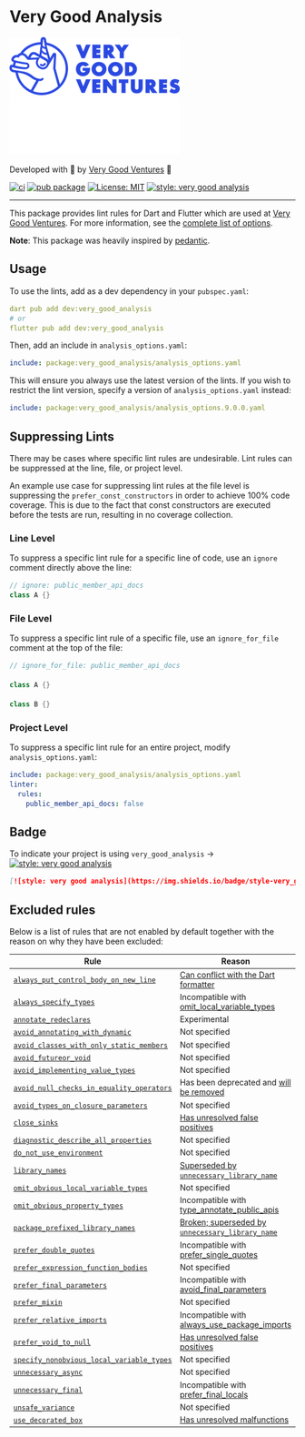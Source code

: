 # Very Good Analysis

[![Very Good Ventures][logo_black]][very_good_ventures_link_light]
[![Very Good Ventures][logo_white]][very_good_ventures_link_dark]

Developed with 💙 by [Very Good Ventures][very_good_ventures_link] 🦄

[![ci][ci_badge]][ci_badge_link]
[![pub package][pub_badge]][pub_badge_link]
[![License: MIT][license_badge]][license_badge_link]
[![style: very good analysis][badge]][badge_link]

---

This package provides lint rules for Dart and Flutter which are used at [Very Good Ventures][very_good_ventures_link]. For more information, see the [complete list of options][analysis_options_yaml].

**Note**: This package was heavily inspired by [pedantic][pedantic_link].

## Usage

To use the lints, add as a dev dependency in your `pubspec.yaml`:

```yaml
dart pub add dev:very_good_analysis
# or
flutter pub add dev:very_good_analysis
```

Then, add an include in `analysis_options.yaml`:

```yaml
include: package:very_good_analysis/analysis_options.yaml
```

This will ensure you always use the latest version of the lints. If you wish to restrict the lint version, specify a version of `analysis_options.yaml` instead:

```yaml
include: package:very_good_analysis/analysis_options.9.0.0.yaml
```

## Suppressing Lints

There may be cases where specific lint rules are undesirable. Lint rules can be suppressed at the line, file, or project level.

An example use case for suppressing lint rules at the file level is suppressing the `prefer_const_constructors` in order to achieve 100% code coverage. This is due to the fact that const constructors are executed before the tests are run, resulting in no coverage collection.

### Line Level

To suppress a specific lint rule for a specific line of code, use an `ignore` comment directly above the line:

```dart
// ignore: public_member_api_docs
class A {}
```

### File Level

To suppress a specific lint rule of a specific file, use an `ignore_for_file` comment at the top of the file:

```dart
// ignore_for_file: public_member_api_docs

class A {}

class B {}
```

### Project Level

To suppress a specific lint rule for an entire project, modify `analysis_options.yaml`:

```yaml
include: package:very_good_analysis/analysis_options.yaml
linter:
  rules:
    public_member_api_docs: false
```

## Badge

To indicate your project is using `very_good_analysis` →
[![style: very good analysis][badge]][badge_link]

```md
[![style: very good analysis](https://img.shields.io/badge/style-very_good_analysis-B22C89.svg)](https://pub.dev/packages/very_good_analysis)
```

## Excluded rules

Below is a list of rules that are not enabled by default together with the reason on why they have been excluded:

<!-- start:excluded_rules_table -->
| Rule | Reason |
| --- | --- |
| [`always_put_control_body_on_new_line`](https://dart.dev/tools/linter-rules/always_put_control_body_on_new_line) | [Can conflict with the Dart formatter](https://dart.dev/tools/linter-rules/always_put_control_body_on_new_line) |
| [`always_specify_types`](https://dart.dev/tools/linter-rules/always_specify_types) | Incompatible with [omit_local_variable_types](https://dart.dev/tools/linter-rules/omit_local_variable_types) |
| [`annotate_redeclares`](https://dart.dev/tools/linter-rules/annotate_redeclares) | Experimental |
| [`avoid_annotating_with_dynamic`](https://dart.dev/tools/linter-rules/avoid_annotating_with_dynamic) | Not specified |
| [`avoid_classes_with_only_static_members`](https://dart.dev/tools/linter-rules/avoid_classes_with_only_static_members) | Not specified |
| [`avoid_futureor_void`](https://dart.dev/tools/linter-rules/avoid_futureor_void) | Not specified |
| [`avoid_implementing_value_types`](https://dart.dev/tools/linter-rules/avoid_implementing_value_types) | Not specified |
| [`avoid_null_checks_in_equality_operators`](https://dart.dev/tools/linter-rules/avoid_null_checks_in_equality_operators) | Has been deprecated and [will be removed](https://github.com/dart-lang/sdk/issues/59514) |
| [`avoid_types_on_closure_parameters`](https://dart.dev/tools/linter-rules/avoid_types_on_closure_parameters) | Not specified |
| [`close_sinks`](https://dart.dev/tools/linter-rules/close_sinks) | [Has unresolved false positives](https://github.com/dart-lang/linter/issues/1381) |
| [`diagnostic_describe_all_properties`](https://dart.dev/tools/linter-rules/diagnostic_describe_all_properties) | Not specified |
| [`do_not_use_environment`](https://dart.dev/tools/linter-rules/do_not_use_environment) | Not specified |
| [`library_names`](https://dart.dev/tools/linter-rules/library_names) | [Superseded by `unnecessary_library_name`](https://github.com/dart-lang/lints/issues/172) |
| [`omit_obvious_local_variable_types`](https://dart.dev/tools/linter-rules/omit_obvious_local_variable_types) | Not specified |
| [`omit_obvious_property_types`](https://dart.dev/tools/linter-rules/omit_obvious_property_types) | Incompatible with [type_annotate_public_apis](https://github.com/dart-lang/sdk/issues/60642) |
| [`package_prefixed_library_names`](https://dart.dev/tools/linter-rules/package_prefixed_library_names) | [Broken; superseded by `unnecessary_library_name`](https://github.com/dart-lang/lints/issues/172) |
| [`prefer_double_quotes`](https://dart.dev/tools/linter-rules/prefer_double_quotes) | Incompatible with [prefer_single_quotes](https://dart.dev/tools/linter-rules/prefer_single_quotes) |
| [`prefer_expression_function_bodies`](https://dart.dev/tools/linter-rules/prefer_expression_function_bodies) | Not specified |
| [`prefer_final_parameters`](https://dart.dev/tools/linter-rules/prefer_final_parameters) | Incompatible with [avoid_final_parameters](https://dart.dev/tools/linter-rules/avoid_final_parameters) |
| [`prefer_mixin`](https://dart.dev/tools/linter-rules/prefer_mixin) | Not specified |
| [`prefer_relative_imports`](https://dart.dev/tools/linter-rules/prefer_relative_imports) | Incompatible with [always_use_package_imports](https://dart.dev/tools/linter-rules/always_use_package_imports) |
| [`prefer_void_to_null`](https://dart.dev/tools/linter-rules/prefer_void_to_null) | [Has unresolved false positives](https://github.com/dart-lang/linter/issues/4758) |
| [`specify_nonobvious_local_variable_types`](https://dart.dev/tools/linter-rules/specify_nonobvious_local_variable_types) | Not specified |
| [`unnecessary_async`](https://dart.dev/tools/linter-rules/unnecessary_async) | Not specified |
| [`unnecessary_final`](https://dart.dev/tools/linter-rules/unnecessary_final) | Incompatible with [prefer_final_locals](https://dart.dev/tools/linter-rules/prefer_final_locals) |
| [`unsafe_variance`](https://dart.dev/tools/linter-rules/unsafe_variance) | Not specified |
| [`use_decorated_box`](https://dart.dev/tools/linter-rules/use_decorated_box) | [Has unresolved malfunctions](https://github.com/dart-lang/linter/issues/3286) |
<!-- end:excluded_rules_table -->

[analysis_options_yaml]: https://github.com/VeryGoodOpenSource/very_good_analysis/blob/main/lib/analysis_options.9.0.0.yaml
[ci_badge]: https://github.com/VeryGoodOpenSource/very_good_analysis/workflows/ci/badge.svg
[ci_badge_link]: https://github.com/VeryGoodOpenSource/very_good_analysis/actions
[badge]: https://img.shields.io/badge/style-very_good_analysis-B22C89.svg
[badge_link]: https://pub.dev/packages/very_good_analysis
[license_badge]: https://img.shields.io/badge/license-MIT-blue.svg
[license_badge_link]: https://opensource.org/licenses/MIT
[logo_black]: https://raw.githubusercontent.com/VGVentures/very_good_brand/main/styles/README/vgv_logo_black.png#gh-light-mode-only
[logo_white]: https://raw.githubusercontent.com/VGVentures/very_good_brand/main/styles/README/vgv_logo_white.png#gh-dark-mode-only
[pedantic_link]: https://github.com/dart-lang/pedantic
[pub_badge]: https://img.shields.io/pub/v/very_good_analysis.svg
[pub_badge_link]: https://pub.dartlang.org/packages/very_good_analysis
[very_good_ventures_link]: https://verygood.ventures
[very_good_ventures_link_dark]: https://verygood.ventures#gh-dark-mode-only
[very_good_ventures_link_light]: https://verygood.ventures#gh-light-mode-only